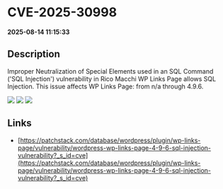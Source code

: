 # CVE-2025-30998

**2025-08-14 11:15:33**

## Description
Improper Neutralization of Special Elements used in an SQL Command ('SQL Injection') vulnerability in Rico Macchi WP Links Page allows SQL Injection. This issue affects WP Links Page: from n/a through 4.9.6.

![](https://img.shields.io/static/v1?label=Score&message=8.5&color=red)
![](https://img.shields.io/static/v1?label=Severity&message=HIGH&color=red)
![](https://img.shields.io/static/v1?label=CWE&message=SQL&color=green)

## Links
- [https://patchstack.com/database/wordpress/plugin/wp-links-page/vulnerability/wordpress-wp-links-page-4-9-6-sql-injection-vulnerability?_s_id=cve](https://patchstack.com/database/wordpress/plugin/wp-links-page/vulnerability/wordpress-wp-links-page-4-9-6-sql-injection-vulnerability?_s_id=cve)
